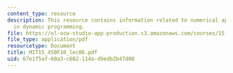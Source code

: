```yaml
---
content_type: resource
description: This resource contains information related to numerical approximations
  in dynamic programming.
file: https://ol-ocw-studio-app-production.s3.amazonaws.com/courses/15-450-analytics-of-finance-fall-2010/67e1f5af60a3c682114ad9edb2b47d08_MIT15_450F10_lec06.pdf
file_type: application/pdf
resourcetype: Document
title: MIT15_450F10_lec06.pdf
uid: 67e1f5af-60a3-c682-114a-d9edb2b47d08
---
```

